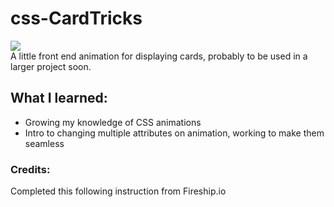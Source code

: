 # css-CardTricks  

![](cardTricks.gif)  
A little front end animation for displaying cards, probably to be used in a larger project soon.

## What I learned:  
* Growing my knowledge of CSS animations
* Intro to changing multiple attributes on animation, working to make them seamless  

### Credits:
Completed this following instruction from Fireship.io
